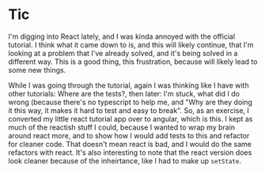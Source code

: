 # Tic
I'm digging into React lately, and I was kinda annoyed with the official tutorial. I think what it came down to is, and this will likely continue, that I'm looking at a problem that I've already solved, and it's being solved in a different way. This is a good thing, this frustration, because will likely lead to some new things.

While I was going through the tutorial, again I was thinking like I have with other tutorials: Where are the tests?, then later: I'm stuck, what did I do wrong (because there's no typescript to help me, and "Why are they doing it this way, it makes it hard to test and easy to break". So, as an exercise, I converted my little react tutorial app over to angular, which is this. I kept as much of the reactish stuff I could, because I wanted to wrap my brain around react more, and to show how I would add tests to this  and refactor for cleaner code. That doesn't mean react is bad, and I would do the same refactors with react. It's also interesting to note that the react version does look cleaner because of the inheirtance, like I had to make up `setState`.
